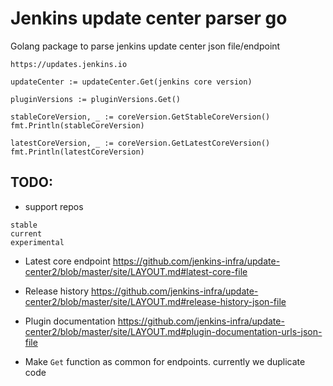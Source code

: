 
# Jenkins update center parser go

Golang package to parse jenkins update center json file/endpoint


`https://updates.jenkins.io`

```
updateCenter := updateCenter.Get(jenkins core version)

pluginVersions := pluginVersions.Get()

stableCoreVersion, _ := coreVersion.GetStableCoreVersion()
fmt.Println(stableCoreVersion)

latestCoreVersion, _ := coreVersion.GetLatestCoreVersion()
fmt.Println(latestCoreVersion)
```


## TODO:

* support repos
```
stable
current
experimental
```

* Latest core endpoint https://github.com/jenkins-infra/update-center2/blob/master/site/LAYOUT.md#latest-core-file
* Release history https://github.com/jenkins-infra/update-center2/blob/master/site/LAYOUT.md#release-history-json-file
* Plugin documentation https://github.com/jenkins-infra/update-center2/blob/master/site/LAYOUT.md#plugin-documentation-urls-json-file

* Make `Get` function as common for endpoints. currently we duplicate code